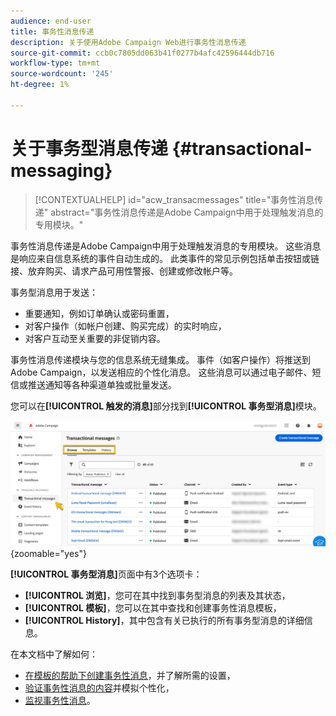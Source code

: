 ```yaml
---
audience: end-user
title: 事务性消息传递
description: 关于使用Adobe Campaign Web进行事务性消息传递
source-git-commit: ccb0c7805dd063b41f0277b4afc42596444db716
workflow-type: tm+mt
source-wordcount: '245'
ht-degree: 1%

---
```


# 关于事务型消息传递 {#transactional-messaging}

>[!CONTEXTUALHELP]
>id="acw_transacmessages"
>title="事务性消息传递"
>abstract="事务性消息传递是Adobe Campaign中用于处理触发消息的专用模块。"

<!-- >>[!CONTEXTUALHELP]
>id="acw_transacmessages_exclusionlogs"
>title="Transactional messaging exclusion logs"
>abstract="Transactional messaging exclusion logs" -->


事务性消息传递是Adobe Campaign中用于处理触发消息的专用模块。 这些消息是响应来自信息系统的事件自动生成的。 此类事件的常见示例包括单击按钮或链接、放弃购买、请求产品可用性警报、创建或修改帐户等。

事务型消息用于发送：

* 重要通知，例如订单确认或密码重置，
* 对客户操作（如帐户创建、购买完成）的实时响应，
* 对客户互动至关重要的非促销内容。

事务性消息传递模块与您的信息系统无缝集成。 事件（如客户操作）将推送到Adobe Campaign，以发送相应的个性化消息。 这些消息可以通过电子邮件、短信或推送通知等各种渠道单独或批量发送。

您可以在&#x200B;**[!UICONTROL 触发的消息]**&#x200B;部分找到&#x200B;**[!UICONTROL 事务型消息]**&#x200B;模块。

![](assets/transactional.png){zoomable="yes"}

**[!UICONTROL 事务型消息]**&#x200B;页面中有3个选项卡：

* **[!UICONTROL 浏览]**，您可在其中找到事务型消息的列表及其状态，
* **[!UICONTROL 模板]**，您可以在其中查找和创建事务性消息模板，
* **[!UICONTROL History]**，其中包含有关已执行的所有事务型消息的详细信息。

在本文档中了解如何：

* [在模板的帮助下创建事务性消息](create-transactional.md)，并了解所需的设置，
* [验证事务性消息的内容](validate-transactional.md)并模拟个性化，
* [监视事务性消息](monitor-transactional.md)。
